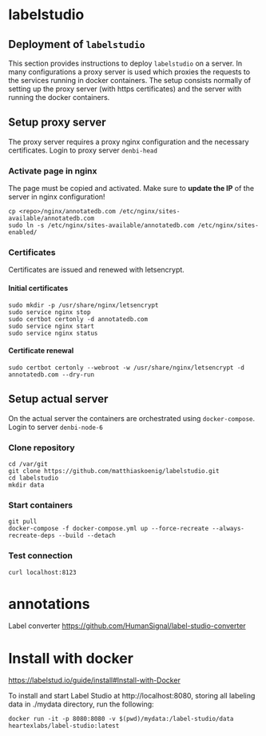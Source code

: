 # labelstudio

## Deployment of `labelstudio`
This section provides instructions to deploy `labelstudio` on a server. In many configurations a proxy server is used which proxies the requests to the services running in docker containers. The setup consists normally of setting up the proxy server (with https certificates) and the server with running the docker containers.

## Setup proxy server
The proxy server requires a proxy nginx configuration and the necessary certificates.
Login to proxy server `denbi-head`

### Activate page in nginx  
The page must be copied and activated. Make sure to **update the IP** of the server in nginx configuration!
```
cp <repo>/nginx/annotatedb.com /etc/nginx/sites-available/annotatedb.com
sudo ln -s /etc/nginx/sites-available/annotatedb.com /etc/nginx/sites-enabled/
```

### Certificates
Certificates are issued and renewed with letsencrypt.

#### Initial certificates
```
sudo mkdir -p /usr/share/nginx/letsencrypt
sudo service nginx stop
sudo certbot certonly -d annotatedb.com
sudo service nginx start
sudo service nginx status
```

#### Certificate renewal
```
sudo certbot certonly --webroot -w /usr/share/nginx/letsencrypt -d annotatedb.com --dry-run
```

## Setup actual server
On the actual server the containers are orchestrated using `docker-compose`.
Login to server `denbi-node-6`

### Clone repository
```
cd /var/git
git clone https://github.com/matthiaskoenig/labelstudio.git
cd labelstudio
mkdir data
```

### Start containers
```
git pull
docker-compose -f docker-compose.yml up --force-recreate --always-recreate-deps --build --detach
```

### Test connection
```
curl localhost:8123
```

# annotations
Label converter
https://github.com/HumanSignal/label-studio-converter

# Install with docker
https://labelstud.io/guide/install#Install-with-Docker

To install and start Label Studio at http://localhost:8080, storing all labeling data in ./mydata directory, run the following:
```
docker run -it -p 8080:8080 -v $(pwd)/mydata:/label-studio/data heartexlabs/label-studio:latest
```